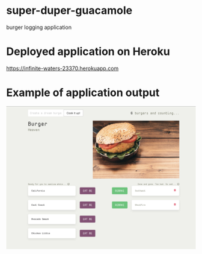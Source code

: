 # super-duper-guacamole
burger logging application

# Deployed application on Heroku
https://infinite-waters-23370.herokuapp.com

# Example of application output
![screenshot](./public/assets/images/Untitled.png)